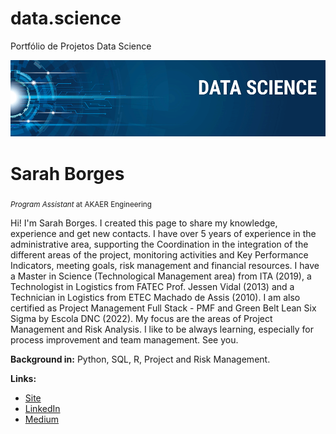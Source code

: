 # data.science
Portfólio de Projetos Data Science

<p align="center">
  <img src="banner.png" >
</p>

# Sarah Borges
<sub>*Program Assistant* at AKAER Engineering </sub>

Hi! I'm Sarah Borges.
I created this page to share my knowledge, experience and get new contacts.
I have over 5 years of experience in the administrative area, supporting the Coordination in the integration of the different areas of the project, monitoring activities and Key Performance Indicators, meeting goals, risk management and financial resources. 
I have a Master in Science (Technological Management area) from ITA (2019), a Technologist in Logistics from FATEC Prof. Jessen Vidal (2013) and a Technician in Logistics from ETEC Machado de Assis (2010). 
I am also certified as Project Management Full Stack - PMF and Green Belt Lean Six Sigma by Escola DNC (2022).
My focus are the areas of Project Management and Risk Analysis.
I like to be always learning, especially for process improvement and team management.
See you.

**Background in:** Python, SQL, R, Project and Risk Management.

**Links:**
* [Site](https://sites.google.com/view/resume-sarah-borges/main-page)
* [LinkedIn](https://www.linkedin.com/in/sarah-borges-msc/)
* [Medium](https://medium.com/@sarahfsborges2021)
